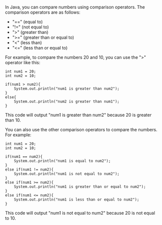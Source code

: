 In Java, you can compare numbers using comparison operators. The comparison operators are as follows:

- "==" (equal to)
- "!=" (not equal to)
- ">" (greater than)
- ">=" (greater than or equal to)
- "<" (less than)
- "<=" (less than or equal to)

For example, to compare the numbers 20 and 10, you can use the ">" operator like this:

```
int num1 = 20;
int num2 = 10;

if(num1 > num2){
    System.out.println("num1 is greater than num2");
}
else{
    System.out.println("num2 is greater than num1");
}
```

This code will output "num1 is greater than num2" because 20 is greater than 10.

You can also use the other comparison operators to compare the numbers. For example:

```
int num1 = 20;
int num2 = 10;

if(num1 == num2){
    System.out.println("num1 is equal to num2");
}
else if(num1 != num2){
    System.out.println("num1 is not equal to num2");
}
else if(num1 >= num2){
    System.out.println("num1 is greater than or equal to num2");
}
else if(num1 <= num2){
    System.out.println("num1 is less than or equal to num2");
}
```

This code will output "num1 is not equal to num2" because 20 is not equal to 10.